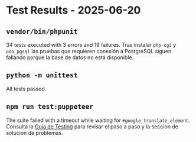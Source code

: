 # Test Results - 2025-06-20

## `vendor/bin/phpunit`

34 tests executed with 3 errors and 19 failures. Tras instalar `php-cgi` y
`pdo_pgsql` las pruebas que requieren conexión a PostgreSQL siguen fallando
porque la base de datos no está disponible.

## `python -m unittest`

All tests passed.

## `npm run test:puppeteer`

The suite failed with a timeout while waiting for `#google_translate_element`.
Consulta la [Guia de Testing](testing.md) para revisar el paso a paso y la seccion de solucion de problemas.
